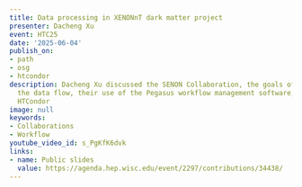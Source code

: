 ```yaml
---
title: Data processing in XENONnT dark matter project
presenter: Dacheng Xu
event: HTC25
date: '2025-06-04'
publish_on:
- path
- osg
- htcondor
description: Dacheng Xu discussed the SENON Collaboration, the goals of data reprocessing,
  the data flow, their use of the Pegasus workflow management software, and use of
  HTCondor
image: null
keywords:
- Collaborations
- Workflow
youtube_video_id: s_PgKfK6dvk
links:
- name: Public slides
  value: https://agenda.hep.wisc.edu/event/2297/contributions/34438/
---
```

